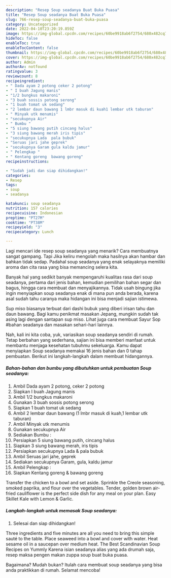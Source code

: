 ```yaml
---
description: "Resep Soup seadanya Buat Buka Puasa"
title: "Resep Soup seadanya Buat Buka Puasa"
slug: 766-resep-soup-seadanya-buat-buka-puasa
category: Uncategorized
date: 2022-04-10T23:20:19.859Z
image: https://img-global.cpcdn.com/recipes/60be9918ab6f2754/680x482cq70/soup-seadanya-foto-resep-utama.jpg
hideToc: false
enableToc: true
enableTocContent: false
thumbnail: https://img-global.cpcdn.com/recipes/60be9918ab6f2754/680x482cq70/soup-seadanya-foto-resep-utama.jpg
cover: https://img-global.cpcdn.com/recipes/60be9918ab6f2754/680x482cq70/soup-seadanya-foto-resep-utama.jpg
author: Admin
authorAv: notfound
ratingvalue: 3
reviewcount: 8
recipeingredient:
- " Dada ayam 2 potong ceker 2 potong"
- " I buah Jagung manis"
- "1/2 bungkus makaroni"
- "3 buah sossis potong serong"
- "1 buah tomat uk sedang"
- "2 lembar daun bawang 1 lmbr masuk di kuah1 lembar utk taburan"
- " Minyak utk menumis"
- "secukupnya Air"
- " Bumbu "
- "5 siung bawang putih cincang halus"
- "3 siung bawang merah iris tipis"
- "secukupnya Lada  pala bubuk"
- "Seruas jari jahe geprek"
- "secukupnya Garam gula kaldu jamur"
- " Pelengkap "
- " Kentang goreng  bawang goreng"
recipeinstructions:

- "Sudah jadi dan siap dihidangkan!"
categories:
- Resep
tags:
- soup
- seadanya

katakunci: soup seadanya 
nutrition: 157 calories
recipecuisine: Indonesian
preptime: "PT27M"
cooktime: "PT38M"
recipeyield: "3"
recipecategory: Lunch

---
```



Lagi mencari ide resep soup seadanya yang menarik? Cara membuatnya sangat gampang. Tapi Jika keliru mengolah maka hasilnya akan hambar dan bahkan tidak sedap. Padahal soup seadanya yang enak selayaknya memiliki aroma dan cita rasa yang bisa memancing selera kita.


Banyak hal yang sedikit banyak mempengaruhi kualitas rasa dari soup seadanya, pertama dari jenis bahan, kemudian pemilihan bahan segar dan bagus, hingga cara membuat dan menyajikannya. Tidak usah bingung jika ingin menyiapkan soup seadanya enak di mana pun anda berada, karena asal sudah tahu caranya maka hidangan ini bisa menjadi sajian istimewa.

Sup miso biasanya terbuat dari dashi bubuk yang diberi irisan tahu dan daun bawang. Bagi kamu penikmat masakan Jepang, mungkin sudah tak asing lagi dengan santapan sup miso. Lihat juga cara membuat Sayur Sop #bahan seadanya dan masakan sehari-hari lainnya.


Nah, kali ini kita coba, yuk, variasikan soup seadanya sendiri di rumah. Tetap berbahan yang sederhana, sajian ini bisa memberi manfaat untuk membantu menjaga kesehatan tubuhmu sekeluarga. Kamu dapat menyiapkan Soup seadanya memakai 16 jenis bahan dan 0 tahap pembuatan. Berikut ini langkah-langkah dalam membuat hidangannya.

<!--inarticleads1-->

##### Bahan-bahan dan bumbu yang dibutuhkan untuk pembuatan Soup seadanya:

1. Ambil  Dada ayam 2 potong, ceker 2 potong
1. Siapkan  I buah Jagung manis
1. Ambil 1/2 bungkus makaroni
1. Gunakan 3 buah sossis potong serong
1. Siapkan 1 buah tomat uk sedang
1. Ambil 2 lembar daun bawang (1 lmbr masuk di kuah,1 lembar utk taburan)
1. Ambil  Minyak utk menumis
1. Gunakan secukupnya Air
1. Sediakan  Bumbu :
1. Persiapkan 5 siung bawang putih, cincang halus
1. Siapkan 3 siung bawang merah, iris tipis
1. Persiapkan secukupnya Lada &amp; pala bubuk
1. Ambil Seruas jari jahe, geprek
1. Sediakan secukupnya Garam, gula, kaldu jamur
1. Ambil  Pelengkap :
1. Siapkan  Kentang goreng &amp; bawang goreng


Transfer the chicken to a bowl and set aside. Sprinkle the Creole seasoning, smoked paprika, and flour over the vegetables. Tender, golden brown air-fried cauliflower is the perfect side dish for any meal on your plan. Easy Skillet Kale with Lemon &amp; Garlic. 

<!--inarticleads2-->

##### Langkah-langkah untuk memasak Soup seadanya:


1. Selesai dan siap dihidangkan!

Three ingredients and five minutes are all you need to bring this simple sauté to the table. Place seaweed into a bowl and cover with water. Heat sesame oil in a saucepan over medium heat. The Best Scandinavian Soup Recipes on Yummly Karena isian seadanya alias yang ada drumah saja, resep maksa pengen makan zuppa soup buat buka puasa. 

Bagaimana? Mudah bukan? Itulah cara membuat soup seadanya yang bisa anda praktikkan di rumah. Selamat mencoba!
